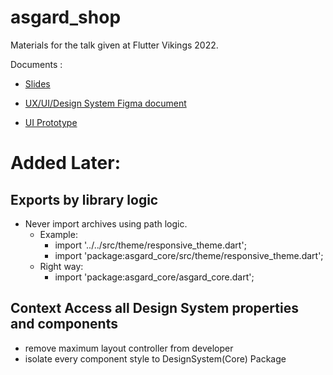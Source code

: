 # asgard_shop

Materials for the talk given at Flutter Vikings 2022.

Documents :

* [Slides](https://www.figma.com/proto/TBq8pQIi94evB7TeXDDzRt/FlutterViking---Design-Systems?page-id=123%3A363&node-id=123%3A364&viewport=241%2C48%2C0.07&scaling=contain&starting-point-node-id=123%3A364)

* [UX/UI/Design System Figma document](https://www.figma.com/file/TBq8pQIi94evB7TeXDDzRt/FlutterViking---Design-Systems?node-id=15%3A408)

* [UI Prototype](https://www.figma.com/proto/TBq8pQIi94evB7TeXDDzRt/FlutterViking---Design-Systems?page-id=4%3A249&node-id=4%3A250&viewport=241%2C48%2C2.7&scaling=min-zoom&starting-point-node-id=4%3A250)

# Added Later:
## Exports by library logic
- Never import archives using path logic.
    - Example: 
        - import '../../src/theme/responsive_theme.dart';
        - import 'package:asgard_core/src/theme/responsive_theme.dart';
    - Right way:
        - import 'package:asgard_core/asgard_core.dart';
        
## Context Access all Design System properties and components
- remove maximum layout controller from developer
- isolate every component style to DesignSystem(Core) Package